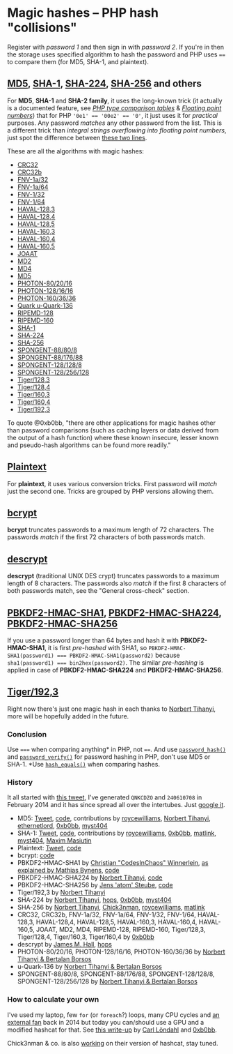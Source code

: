 # Magic hashes – PHP hash "collisions"

Register with *password 1* and then sign in with *password 2*. If you're in then the storage uses specified algorithm to hash the password and PHP uses `==` to compare them (for MD5, SHA-1, and plaintext).

## [MD5](md5.md), [SHA-1](sha1.md), [SHA-224](sha224.md), [SHA-256](sha256.md) and others
For **MD5**, **SHA-1** and **SHA-2 family**, it uses the long-known trick (it actually is a documented feature, see [*PHP type comparison tables*](https://php.net/types.comparisons) & [*Floating point numbers*](https://php.net/types.float)) that for PHP `'0e1' == '00e2' == '0'`, it just uses it for *practical* purposes. Any password *matches* any other password from the list. This is a different trick than *integral strings overflowing into floating point numbers*, just spot the difference between [these two lines](https://3v4l.org/581R5).

These are all the algorithms with magic hashes:
- [CRC32](crc32.md)
- [CRC32b](crc32b.md)
- [FNV-1a/32](fnv1a32.md)
- [FNV-1a/64](fnv1a64.md)
- [FNV-1/32](fnv132.md)
- [FNV-1/64](fnv164.md)
- [HAVAL-128,3](haval128,3.md)
- [HAVAL-128,4](haval128,4.md)
- [HAVAL-128,5](haval128,5.md)
- [HAVAL-160,3](haval160,3.md)
- [HAVAL-160,4](haval160,4.md)
- [HAVAL-160,5](haval160,5.md)
- [JOAAT](joaat.md)
- [MD2](md2.md)
- [MD4](md4.md)
- [MD5](md5.md)
- [PHOTON-80/20/16](photon-80-20-16.md)
- [PHOTON-128/16/16](photon-128-16-16.md)
- [PHOTON-160/36/36](photon-160-36-36.md)
- [Quark u-Quark-136](quark-u-quark-136.md)
- [RIPEMD-128](ripemd128.md)
- [RIPEMD-160](ripemd160.md)
- [SHA-1](sha1.md)
- [SHA-224](sha224.md)
- [SHA-256](sha256.md)
- [SPONGENT-88/80/8](spongent-88-80-8.md)
- [SPONGENT-88/176/88](spongent-88-176-88.md)
- [SPONGENT-128/128/8](spongent-128-128-8.md)
- [SPONGENT-128/256/128](spongent-128-256-128.md)
- [Tiger/128,3](tiger128,3.md)
- [Tiger/128,4](tiger128,4.md)
- [Tiger/160,3](tiger160,3.md)
- [Tiger/160,4](tiger160,4.md)
- [Tiger/192,3](tiger192,3.md)

To quote @0xb0bb, "there are other applications for magic hashes other than password comparisons (such as caching layers or data derived from the output of a hash function) where these known insecure, lesser known and pseudo-hash algorithms can be found more readily."

## [Plaintext](plaintext.md)
For **plaintext**, it uses various conversion tricks. First password will *match* just the second one. Tricks are grouped by PHP versions allowing them.

## [bcrypt](bcrypt.md)
**bcrypt** truncates passwords to a maximum length of 72 characters. The passwords *match* if the first 72 characters of both passwords match.

## [descrypt](descrypt.md)
**descrypt** (traditional UNIX DES crypt) truncates passwords to a maximum length of 8 characters. The passwords also *match* if the first 8 characters of both passwords match, see the "General cross-check" section.

## [PBKDF2-HMAC-SHA1](pbkdf2-sha1.md), [PBKDF2-HMAC-SHA224](pbkdf2-sha224.md), [PBKDF2-HMAC-SHA256](pbkdf2-sha256.md)
If you use a password longer than 64 bytes and hash it with **PBKDF2-HMAC-SHA1**, it is first *pre-hashed* with SHA1, so `PBKDF2-HMAC-SHA1(password1) === PBKDF2-HMAC-SHA1(password2)` because `sha1(password1) === bin2hex(password2)`. The similar *pre-hashing* is applied in case of **PBKDF2-HMAC-SHA224** and **PBKDF2-HMAC-SHA256**.

## [Tiger/192,3](tiger192,3.md)
Right now there's just one magic hash in each thanks to [Norbert Tihanyi](https://twitter.com/TihanyiNorbert), more will be hopefully added in the future.

### Conclusion
Use `===` when comparing anything* in PHP, not `==`. And use [`password_hash()`](https://php.net/function.password-hash) and [`password_verify()`](https://php.net/function.password-verify) for password hashing in PHP, don't use MD5 or SHA-1. *Use [`hash_equals()`](https://php.net/function.hash-equals) when comparing hashes.

### History
It all started with [this tweet](https://twitter.com/spazef0rze/status/439352552443084800), I've generated `QNKCDZO` and `240610708` in February 2014 and it has since spread all over the intertubes. Just [google it](https://www.google.cz/search?q=%22QNKCDZO%22).

- MD5: [Tweet](https://twitter.com/spazef0rze/status/439352552443084800), [code](http://3v4l.org/2vrMi), contributions by [roycewilliams](https://github.com/spaze/hashes/pull/4), [Norbert Tihanyi](https://twitter.com/TihanyiNorbert), [ethernetlord](https://github.com/ethernetlord), [0xb0bb](https://github.com/0xb0bb), [myst404](https://offsec.almond.consulting/super-magic-hash.html)
- SHA-1: [Tweet](https://twitter.com/spazef0rze/status/523010190900469760), [code](http://3v4l.org/tT4l8), contributions by [roycewilliams](https://github.com/spaze/hashes/pull/4), [0xb0bb](https://github.com/0xb0bb), [matlink](https://github.com/matlink), [myst404](https://offsec.almond.consulting/super-magic-hash.html), [Maxim Masiutin](https://github.com/maximmasiutin/PHP-magic-hashes-Open-MPI)
- Plaintext: [Tweet](https://twitter.com/spazef0rze/status/522882677452832768), [code](http://3v4l.org/K3ljr)
- bcrypt: [code](https://3v4l.org/2qc8j)
- PBKDF2-HMAC-SHA1 by [Christian "CodesInChaos" Winnerlein](https://twitter.com/CodesInChaos/status/422073818228613121), [as explained by Mathias Bynens](https://mathiasbynens.be/notes/pbkdf2-hmac), [code](https://3v4l.org/RROMo)
- PBKDF2-HMAC-SHA224 by [Norbert Tihanyi](https://twitter.com/TihanyiNorbert/status/1158643999089053696), [code](https://3v4l.org/kuAPb)
- PBKDF2-HMAC-SHA256 by [Jens 'atom' Steube](https://twitter.com/hashcat/status/1158788752657047552), [code](https://3v4l.org/p4AqD)
- Tiger/192,3 by [Norbert Tihanyi](https://twitter.com/TihanyiNorbert/status/1133436583183568901)
- SHA-224 by [Norbert Tihanyi](https://twitter.com/TihanyiNorbert/status/1138075224010833921), [hops](https://github.com/spaze/hashes/pull/2), [0xb0bb](https://github.com/0xb0bb), [myst404](https://offsec.almond.consulting/super-magic-hash.html)
- SHA-256 by [Norbert Tihanyi](https://twitter.com/TihanyiNorbert/status/1148586399207178241), [Chick3nman](https://github.com/spaze/hashes/pull/3), [roycewilliams](https://github.com/spaze/hashes/pull/4), [matlink](https://github.com/spaze/hashes/pull/13)
- CRC32, CRC32b, FNV-1a/32, FNV-1a/64, FNV-1/32, FNV-1/64, HAVAL-128,3, HAVAL-128,4, HAVAL-128,5, HAVAL-160,3, HAVAL-160,4, HAVAL-160,5, JOAAT, MD2, MD4, RIPEMD-128, RIPEMD-160, Tiger/128,3, Tiger/128,4, Tiger/160,3, Tiger/160,4 by [0xb0bb](https://github.com/0xb0bb)
- descrypt by [James M. Hall](https://slashdot.org/submission/1381082/Traditional-DES-collision), [hops](https://github.com/hops)
- PHOTON-80/20/16, PHOTON-128/16/16, PHOTON-160/36/36 by [Norbert Tihanyi & Bertalan Borsos](https://twitter.com/TihanyiNorbert/status/1358431849568030721)
- u-Quark-136 by [Norbert Tihanyi & Bertalan Borsos](https://twitter.com/TihanyiNorbert/status/1358431849568030721)
- SPONGENT-88/80/8, SPONGENT-88/176/88, SPONGENT-128/128/8, SPONGENT-128/256/128 by [Norbert Tihanyi & Bertalan Borsos](https://twitter.com/TihanyiNorbert/status/1358431849568030721)

### How to calculate your own
I've used my laptop, few `for` (or `foreach`?) loops, many CPU cycles and [an external fan](https://twitter.com/spazef0rze/status/1150086642113437697) back in 2014 but today you can/should use a GPU and a modified hashcat for that. See [this write-up](https://grocid.net/2019/08/03/finding-magic-hashes-with-hashcat/) by [Carl Löndahl](https://twitter.com/carllondahl) and [0xb0bb](https://twitter.com/0xb0bb).

Chick3nman & co. is also [working](https://twitter.com/Chick3nman512/status/1157748868823621638) on their version of hashcat, stay tuned.
